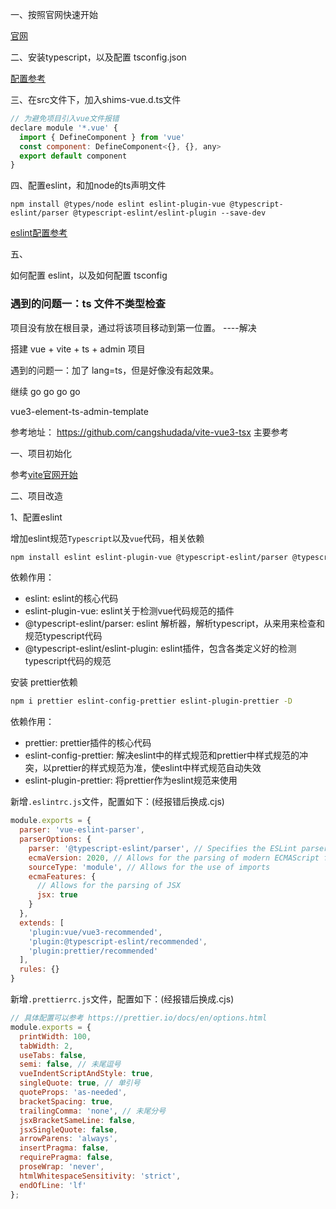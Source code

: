 一、按照官网快速开始

[官网](https://staging-cn.vuejs.org/guide/quick-start.html#with-build-tools)

二、安装typescript，以及配置 tsconfig.json

[配置参考](https://segmentfault.com/a/1190000022809326)

三、在src文件下，加入shims-vue.d.ts文件

```js
// 为避免项目引入vue文件报错
declare module '*.vue' {
  import { DefineComponent } from 'vue'
  const component: DefineComponent<{}, {}, any>
  export default component
}
```
四、配置eslint，和加node的ts声明文件

`npm install @types/node eslint eslint-plugin-vue @typescript-eslint/parser @typescript-eslint/eslint-plugin --save-dev`

[eslint配置参考](https://juejin.cn/post/6975442828386107400)

五、

如何配置 eslint，以及如何配置 tsconfig

### 遇到的问题一：ts 文件不类型检查

项目没有放在根目录，通过将该项目移动到第一位置。 ----解决

搭建 vue + vite + ts + admin 项目

遇到的问题一：加了 lang=ts，但是好像没有起效果。

继续 go go go go

vue3-element-ts-admin-template

参考地址： https://github.com/cangshudada/vite-vue3-tsx   主要参考



一、项目初始化

参考[vite官网开始](https://au1996.gitee.io/blog/guide/vite-vue3.html)

二、项目改造

1、配置eslint

增加eslint规范`Typescript`以及`vue`代码，相关依赖

```bash
npm install eslint eslint-plugin-vue @typescript-eslint/parser @typescript-eslint/eslint-plugin -D
```

依赖作用：

- eslint: eslint的核心代码
- eslint-plugin-vue: eslint关于检测vue代码规范的插件
- @typescript-eslint/parser: eslint 解析器，解析typescript，从来用来检查和规范typescript代码
- @typescript-eslint/eslint-plugin: eslint插件，包含各类定义好的检测typescript代码的规范


安装 prettier依赖

```bash
npm i prettier eslint-config-prettier eslint-plugin-prettier -D
```

依赖作用：

- prettier: prettier插件的核心代码
- eslint-config-prettier: 解决eslint中的样式规范和prettier中样式规范的冲突，以prettier的样式规范为准，使eslint中样式规范自动失效
- eslint-plugin-prettier: 将prettier作为eslint规范来使用

新增`.eslintrc.js`文件，配置如下：(经报错后换成.cjs)

```js
module.exports = {
  parser: 'vue-eslint-parser',
  parserOptions: {
    parser: '@typescript-eslint/parser', // Specifies the ESLint parser
    ecmaVersion: 2020, // Allows for the parsing of modern ECMAScript features
    sourceType: 'module', // Allows for the use of imports
    ecmaFeatures: {
      // Allows for the parsing of JSX
      jsx: true
    }
  },
  extends: [
    'plugin:vue/vue3-recommended',
    'plugin:@typescript-eslint/recommended', 
    'plugin:prettier/recommended'
  ],
  rules: {}
}
```

新增`.prettierrc.js`文件，配置如下：(经报错后换成.cjs)

```js
// 具体配置可以参考 https://prettier.io/docs/en/options.html
module.exports = {
  printWidth: 100,
  tabWidth: 2,
  useTabs: false,
  semi: false, // 未尾逗号
  vueIndentScriptAndStyle: true,
  singleQuote: true, // 单引号
  quoteProps: 'as-needed',
  bracketSpacing: true,
  trailingComma: 'none', // 未尾分号
  jsxBracketSameLine: false,
  jsxSingleQuote: false,
  arrowParens: 'always',
  insertPragma: false,
  requirePragma: false,
  proseWrap: 'never',
  htmlWhitespaceSensitivity: 'strict',
  endOfLine: 'lf'
};
```

